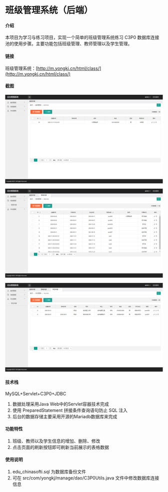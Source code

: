 # 班级管理系统（后端）

#### 介绍
本项目为学习与练习项目，实现一个简单的班级管理系统练习 C3P0 数据库连接池的使用步骤。主要功能包括班级管理、教师管理以及学生管理。

#### 链接
班级管理系统：[http://m.yongkj.cn/html/class/](http://m.yongkj.cn/html/class/)

#### 截图

![20210208171625.png](web/screenshot/20210208171625.png)

![20210208171713.png](web/screenshot/20210208171713.png)

![20210208171801.png](web/screenshot/20210208171801.png)

#### 技术栈
MySQL+Servlet+C3P0+JDBC

1.  数据处理采用Java Web中的Servlet容器技术完成
2.  使用 PreparedStatement 拼接条件查询语句防止 SQL 注入
3.  后台的数据存储主要采用开源的Mariadb数据库来完成

#### 功能特性

1.  班级、教师以及学生信息的增加、删除、修改
2.  点击页面的刷新按钮即可刷新当前展示的表格数据

#### 使用说明

1.  edu_chinasofti.sql 为数据库备份文件
2.  可在 src/com/yongkj/manage/dao/C3P0Utils.java 文件中修改数据库连接信息
